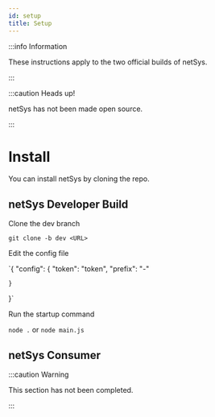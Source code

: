 ```yaml
---
id: setup
title: Setup
---
```


:::info Information

These instructions apply to the two official builds of netSys.

:::

:::caution Heads up!

netSys has not been made open source.

:::

# Install

You can install netSys by cloning the repo.

## netSys Developer Build

Clone the dev branch

`git clone -b dev <URL>`

Edit the config file

`{
    "config": {
        "token": "token",
        "prefix": "-"
    
    }
    
}`

Run the startup command 

`node .` or `node main.js`

## netSys Consumer 

:::caution Warning

This section has not been completed.

:::


